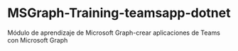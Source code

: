 # <a name="msgraph-training-teamsapp-dotnet"></a>MSGraph-Training-teamsapp-dotnet
Módulo de aprendizaje de Microsoft Graph-crear aplicaciones de Teams con Microsoft Graph
